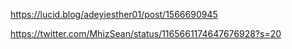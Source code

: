 https://lucid.blog/adeyiesther01/post/1566690945

https://twitter.com/MhizSean/status/1165661174647676928?s=20
